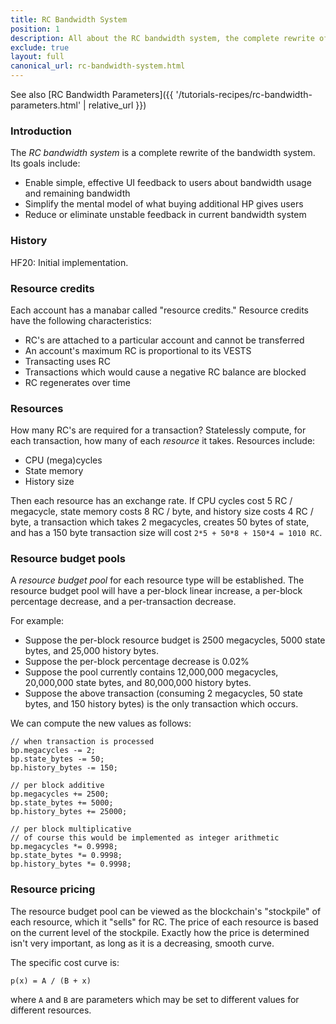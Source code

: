 ```yaml
---
title: RC Bandwidth System
position: 1
description: All about the RC bandwidth system, the complete rewrite of the bandwidth system.
exclude: true
layout: full
canonical_url: rc-bandwidth-system.html
---
```

See also [RC Bandwidth Parameters]({{ '/tutorials-recipes/rc-bandwidth-parameters.html' | relative_url }})

### Introduction

The *RC bandwidth system* is a complete rewrite of the bandwidth system.  Its goals include:

- Enable simple, effective UI feedback to users about bandwidth usage and remaining bandwidth
- Simplify the mental model of what buying additional HP gives users
- Reduce or eliminate unstable feedback in current bandwidth system

### History

HF20:  Initial implementation.

### Resource credits

Each account has a manabar called "resource credits."  Resource credits have the following characteristics:

- RC's are attached to a particular account and cannot be transferred
- An account's maximum RC is proportional to its VESTS
- Transacting uses RC
- Transactions which would cause a negative RC balance are blocked
- RC regenerates over time

### Resources

How many RC's are required for a transaction?  Statelessly compute, for each transaction, how many of each *resource* it takes.  Resources include:

- CPU (mega)cycles
- State memory
- History size

Then each resource has an exchange rate.  If CPU cycles cost 5 RC / megacycle, state memory costs 8 RC / byte, and history size costs 4 RC / byte, a transaction which takes 2 megacycles, creates 50 bytes of state, and has a 150 byte transaction size will cost `2*5 + 50*8 + 150*4 = 1010 RC`.

### Resource budget pools

A *resource budget pool* for each resource type will be established.  The resource budget pool will have a per-block linear increase, a per-block percentage decrease, and a per-transaction decrease.

For example:

- Suppose the per-block resource budget is 2500 megacycles, 5000 state bytes, and 25,000 history bytes.
- Suppose the per-block percentage decrease is 0.02%
- Suppose the pool currently contains 12,000,000 megacycles, 20,000,000 state bytes, and 80,000,000 history bytes.
- Suppose the above transaction (consuming 2 megacycles, 50 state bytes, and 150 history bytes) is the only transaction which occurs.

We can compute the new values as follows:

```
// when transaction is processed
bp.megacycles -= 2;
bp.state_bytes -= 50;
bp.history_bytes -= 150;

// per block additive
bp.megacycles += 2500;
bp.state_bytes += 5000;
bp.history_bytes += 25000;

// per block multiplicative
// of course this would be implemented as integer arithmetic
bp.megacycles *= 0.9998;
bp.state_bytes *= 0.9998;
bp.history_bytes *= 0.9998;
```

### Resource pricing

The resource budget pool can be viewed as the blockchain's "stockpile" of each resource, which it "sells" for RC.  The price of each resource is based on the current level of the stockpile.  Exactly how the price
is determined isn't very important, as long as it is a decreasing, smooth curve.

The specific cost curve is:

```
p(x) = A / (B + x)
```

where `A` and `B` are parameters which may be set to different values for different resources.
